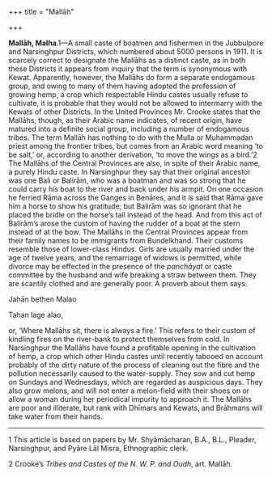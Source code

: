 +++
title = "Mallāh"

+++

**Mallāh, Malha**.1—A small caste of boatmen and fishermen in the Jubbulpore and Narsinghpur Districts, which numbered about 5000 persons in 1911. It is scarcely correct to designate the Mallāhs as a distinct caste, as in both these Districts it appears from inquiry that the term is synonymous with Kewat. Apparently, however, the Mallāhs do form a separate endogamous group, and owing to many of them having adopted the profession of growing hemp, a crop which respectable Hindu castes usually refuse to cultivate, it is probable that they would not be allowed to intermarry with the Kewats of other Districts. In the United Provinces Mr. Crooke states that the Mallāhs, though, as their Arabic name indicates, of recent origin, have matured into a definite social group, including a number of endogamous tribes. The term Mallāh has nothing to do with the Mulla or Muhammadan priest among the frontier tribes, but comes from an Arabic word meaning ‘to be salt,’ or, according to another derivation, ‘to move the wings as a bird.’2 The Mallāhs of the Central Provinces are also, in spite of their Arabic name, a purely Hindu caste. In Narsinghpur they say that their original ancestor was one Bali or Balirām, who was a boatman and was so strong that he could carry his boat to the river and back under his armpit. On one occasion he ferried Rāma across the Ganges in Benāres, and it is said that Rāma gave him a horse to show his gratitude; but Balirām was so ignorant that he placed the bridle on the horse’s tail instead of the head. And from this act of Balirām’s arose the custom of having the rudder of a boat at the stern instead of at the bow. The Mallāhs in the Central Provinces appear from their family names to be immigrants from Bundelkhand. Their customs resemble those of lower-class Hindus. Girls are usually married under the age of twelve years, and the remarriage of widows is permitted, while divorce may be effected in the presence of the *panchāyat* or caste committee by the husband and wife breaking a straw between them. They are scantily clothed and are generally poor. A proverb about them says: 



Jahān bethen Malao 

Tahan lage alao,



or, ‘Where Mallāhs sit, there is always a fire.’ This refers to their custom of kindling fires on the river-bank to protect themselves from cold. In Narsinghpur the Mallāhs have found a profitable opening in the cultivation of hemp, a crop which other Hindu castes until recently tabooed on account probably of the dirty nature of the process of cleaning out the fibre and the pollution necessarily caused to the water-supply. They sow and cut hemp on Sundays and Wednesdays, which are regarded as auspicious days. They also grow melons, and will not enter a melon-field with their shoes on or allow a woman during her periodical impurity to approach it. The Mallāhs are poor and illiterate, but rank with Dhīmars and Kewats, and Brāhmans will take water from their hands. 


* * *

1 This article is based on papers by Mr. Shyāmācharan, B.A., B.L., Pleader, Narsinghpur, and Pyāre Lāl Misra, Ethnographic clerk. 

2 Crooke’s *Tribes and Castes of the N. W. P. and Oudh*, art. Mallāh. 



